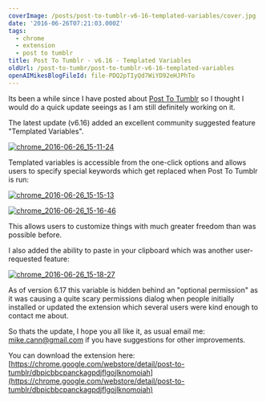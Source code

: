 ```yaml
---
coverImage: /posts/post-to-tumblr-v6-16-templated-variables/cover.jpg
date: '2016-06-26T07:21:03.000Z'
tags:
  - chrome
  - extension
  - post to tumblr
title: Post To Tumblr - v6.16 - Templated Variables
oldUrl: /post-to-tumbr/post-to-tumblr-v6-16-templated-variables
openAIMikesBlogFileId: file-PDQ2pTIyQd7WiYD92eHJPhTo
---
```


Its been a while since I have posted about [Post To Tumblr](https://chrome.google.com/webstore/detail/post-to-tumblr/dbpicbbcpanckagpdjflgojlknomoiah?hl=en) so I thought I would do a quick update seeings as I am still definitely working on it.

<!-- more -->

The latest update (v6.16) added an excellent community suggested feature "Templated Variables".

[![chrome_2016-06-26_15-11-24](https://www.mikecann.blog/wp-content/uploads/2016/06/chrome_2016-06-26_15-11-24.png)](https://www.mikecann.blog/wp-content/uploads/2016/06/chrome_2016-06-26_15-11-24.png)

Templated variables is accessible from the one-click options and allows users to specify special keywords which get replaced when Post To Tumblr is run:

[![chrome_2016-06-26_15-15-13](https://www.mikecann.blog/wp-content/uploads/2016/06/chrome_2016-06-26_15-15-13.png)](https://www.mikecann.blog/wp-content/uploads/2016/06/chrome_2016-06-26_15-15-13.png)

[![chrome_2016-06-26_15-16-46](https://www.mikecann.blog/wp-content/uploads/2016/06/chrome_2016-06-26_15-16-46.png)](https://www.mikecann.blog/wp-content/uploads/2016/06/chrome_2016-06-26_15-16-46.png)

This allows users to customize things with much greater freedom than was possible before.

I also added the ability to paste in your clipboard which was another user-requested feature:

[![chrome_2016-06-26_15-18-27](https://www.mikecann.blog/wp-content/uploads/2016/06/chrome_2016-06-26_15-18-27.png)](https://www.mikecann.blog/wp-content/uploads/2016/06/chrome_2016-06-26_15-18-27.png)

As of version 6.17 this variable is hidden behind an "optional permission" as it was causing a quite scary permissions dialog when people initially installed or updated the extension which several users were kind enough to contact me about.

So thats the update, I hope you all like it, as usual email me: mike.cann@gmail.com if you have suggestions for other improvements.

You can download the extension here: [https://chrome.google.com/webstore/detail/post-to-tumblr/dbpicbbcpanckagpdjflgojlknomoiah](https://chrome.google.com/webstore/detail/post-to-tumblr/dbpicbbcpanckagpdjflgojlknomoiah)
